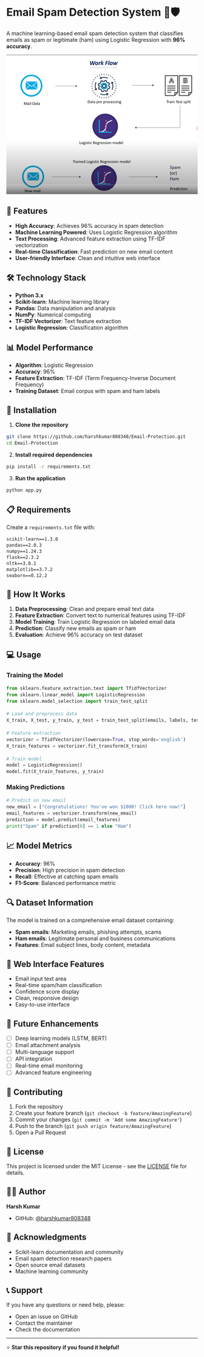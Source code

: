 # Email Spam Detection System 📧🛡️

A machine learning-based email spam detection system that classifies emails as spam or legitimate (ham) using Logistic Regression with **96% accuracy**.

![Email Spam Detection Demo](https://github.com/harshkumar808348/Email-Protection/raw/main/Screenshot%202025-09-03%20212619.png)



## 🚀 Features

- **High Accuracy**: Achieves 96% accuracy in spam detection
- **Machine Learning Powered**: Uses Logistic Regression algorithm
- **Text Processing**: Advanced feature extraction using TF-IDF vectorization
- **Real-time Classification**: Fast prediction on new email content
- **User-friendly Interface**: Clean and intuitive web interface

## 🛠️ Technology Stack

- **Python 3.x**
- **Scikit-learn**: Machine learning library
- **Pandas**: Data manipulation and analysis
- **NumPy**: Numerical computing
- **TF-IDF Vectorizer**: Text feature extraction
- **Logistic Regression**: Classification algorithm

## 📊 Model Performance

- **Algorithm**: Logistic Regression
- **Accuracy**: 96%
- **Feature Extraction**: TF-IDF (Term Frequency-Inverse Document Frequency)
- **Training Dataset**: Email corpus with spam and ham labels

## 🔧 Installation

1. **Clone the repository**
```bash
git clone https://github.com/harshkumar808348/Email-Protection.git
cd Email-Protection
```

2. **Install required dependencies**
```bash
pip install -r requirements.txt
```

3. **Run the application**
```bash
python app.py
```

## 📋 Requirements

Create a `requirements.txt` file with:
```
scikit-learn==1.3.0
pandas==2.0.3
numpy==1.24.3
flask==2.3.2
nltk==3.8.1
matplotlib==3.7.2
seaborn==0.12.2
```

## 🎯 How It Works

1. **Data Preprocessing**: Clean and prepare email text data
2. **Feature Extraction**: Convert text to numerical features using TF-IDF
3. **Model Training**: Train Logistic Regression on labeled email data
4. **Prediction**: Classify new emails as spam or ham
5. **Evaluation**: Achieve 96% accuracy on test dataset

## 💻 Usage

### Training the Model
```python
from sklearn.feature_extraction.text import TfidfVectorizer
from sklearn.linear_model import LogisticRegression
from sklearn.model_selection import train_test_split

# Load and preprocess data
X_train, X_test, y_train, y_test = train_test_split(emails, labels, test_size=0.2)

# Feature extraction
vectorizer = TfidfVectorizer(lowercase=True, stop_words='english')
X_train_features = vectorizer.fit_transform(X_train)

# Train model
model = LogisticRegression()
model.fit(X_train_features, y_train)
```

### Making Predictions
```python
# Predict on new email
new_email = ["Congratulations! You've won $1000! Click here now!"]
email_features = vectorizer.transform(new_email)
prediction = model.predict(email_features)
print("Spam" if prediction[0] == 1 else "Ham")
```

## 📈 Model Metrics

- **Accuracy**: 96%
- **Precision**: High precision in spam detection
- **Recall**: Effective at catching spam emails
- **F1-Score**: Balanced performance metric

## 🔍 Dataset Information

The model is trained on a comprehensive email dataset containing:
- **Spam emails**: Marketing emails, phishing attempts, scams
- **Ham emails**: Legitimate personal and business communications
- **Features**: Email subject lines, body content, metadata

## 🎨 Web Interface Features

- Email input text area
- Real-time spam/ham classification
- Confidence score display
- Clean, responsive design
- Easy-to-use interface

## 🚦 Future Enhancements

- [ ] Deep learning models (LSTM, BERT)
- [ ] Email attachment analysis
- [ ] Multi-language support
- [ ] API integration
- [ ] Real-time email monitoring
- [ ] Advanced feature engineering

## 📝 Contributing

1. Fork the repository
2. Create your feature branch (`git checkout -b feature/AmazingFeature`)
3. Commit your changes (`git commit -m 'Add some AmazingFeature'`)
4. Push to the branch (`git push origin feature/AmazingFeature`)
5. Open a Pull Request

## 📄 License

This project is licensed under the MIT License - see the [LICENSE](LICENSE) file for details.

## 👨‍💻 Author

**Harsh Kumar**
- GitHub: [@harshkumar808348](https://github.com/harshkumar808348)

## 🙏 Acknowledgments

- Scikit-learn documentation and community
- Email spam detection research papers
- Open source email datasets
- Machine learning community

## 📞 Support

If you have any questions or need help, please:
- Open an issue on GitHub
- Contact the maintainer
- Check the documentation

---

⭐ **Star this repository if you found it helpful!**
